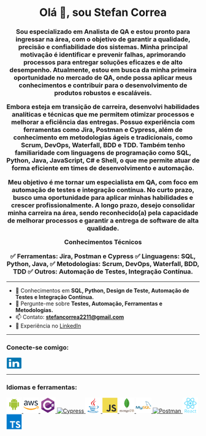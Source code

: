<h1 align="center">Olá 👋, sou Stefan Correa</h1>
<h3 align="center">
 Sou especializado em Analista de QA e estou pronto para ingressar na área, com o objetivo de garantir a qualidade, precisão e confiabilidade dos sistemas. Minha principal motivação é identificar e prevenir falhas, aprimorando processos para entregar soluções eficazes e de alto desempenho. Atualmente, estou em busca da minha primeira oportunidade no mercado de QA, onde possa aplicar meus conhecimentos e contribuir para o desenvolvimento de produtos robustos e escaláveis.

Embora esteja em transição de carreira, desenvolvi habilidades analíticas e técnicas que me permitem otimizar processos e melhorar a eficiência das entregas. Possuo experiência com ferramentas como Jira, Postman e Cypress, além de conhecimento em metodologias ágeis e tradicionais, como Scrum, DevOps, Waterfall, BDD e TDD. Também tenho familiaridade com linguagens de programação como SQL, Python, Java, JavaScript, C# e Shell, o que me permite atuar de forma eficiente em times de desenvolvimento e automação.

Meu objetivo é me tornar um especialista em QA, com foco em automação de testes e integração contínua. No curto prazo, busco uma oportunidade para aplicar minhas habilidades e crescer profissionalmente. A longo prazo, desejo consolidar minha carreira na área, sendo reconhecido(a) pela capacidade de melhorar processos e garantir a entrega de software de alta qualidade.

Conhecimentos Técnicos

✅ Ferramentas: Jira, Postman e Cypress
✅ Linguagens: SQL, Python, Java,
✅ Metodologias: Scrum, DevOps, Waterfall, BDD, TDD
✅ Outros: Automação de Testes, Integração Contínua.
</h3>

---

- 🌟 Conhecimentos em **SQL, Python, Design de Teste, Automação de Testes e Integração Contínua.**
- 💬 Pergunte-me sobre **Testes, Automação, Ferramentas e Metodologias.**
- 📫 Contato: **stefancorrea2211@gmail.com**
- 📄 Experiência no [LinkedIn](https://www.linkedin.com/in/stefan-correa)

---

<h3 align="left">Conecte-se comigo:</h3>
<p align="left">
  <a href="https://www.linkedin.com/in/stefan-correa-5a21b419a/" target="_blank">
    <img align="center" src="https://raw.githubusercontent.com/devicons/devicon/master/icons/linkedin/linkedin-original.svg" alt="LinkedIn" height="30" width="40" />
  </a>
</p>

---

<h3 align="left">Idiomas e ferramentas:</h3>
<p align="left">
  <a href="https://developer.android.com" target="_blank" rel="noreferrer">
    <img src="https://raw.githubusercontent.com/devicons/devicon/master/icons/android/android-original-wordmark.svg" alt="Android" width="40" height="40" />
  </a>
  <a href="https://aws.amazon.com" target="_blank" rel="noreferrer">
    <img src="https://raw.githubusercontent.com/devicons/devicon/master/icons/amazonwebservices/amazonwebservices-original-wordmark.svg" alt="AWS" width="40" height="40" />
  </a>
  <a href="https://www.w3schools.com/cs/" target="_blank" rel="noreferrer">
    <img src="https://raw.githubusercontent.com/devicons/devicon/master/icons/csharp/csharp-original.svg" alt="C#" width="40" height="40" />
  </a>
  <a href="https://www.cypress.io" target="_blank" rel="noreferrer">
    <img src="https://raw.githubusercontent.com/devicons/devicon/master/icons/cypress/cypress-original.svg" alt="Cypress" width="40" height="40" />
  </a>
  <a href="https://www.java.com" target="_blank" rel="noreferrer">
    <img src="https://raw.githubusercontent.com/devicons/devicon/master/icons/java/java-original.svg" alt="Java" width="40" height="40" />
  </a>
  <a href="https://developer.mozilla.org/en-US/docs/Web/JavaScript" target="_blank" rel="noreferrer">
    <img src="https://raw.githubusercontent.com/devicons/devicon/master/icons/javascript/javascript-original.svg" alt="JavaScript" width="40" height="40" />
  </a>
  <a href="https://www.mongodb.com/" target="_blank" rel="noreferrer">
    <img src="https://raw.githubusercontent.com/devicons/devicon/master/icons/mongodb/mongodb-original-wordmark.svg" alt="MongoDB" width="40" height="40" />
  </a>
  <a href="https://www.mysql.com/" target="_blank" rel="noreferrer">
    <img src="https://raw.githubusercontent.com/devicons/devicon/master/icons/mysql/mysql-original-wordmark.svg" alt="MySQL" width="40" height="40" />
  </a>
  <a href="https://postman.com" target="_blank" rel="noreferrer">
    <img src="https://www.vectorlogo.zone/logos/getpostman/getpostman-icon.svg" alt="Postman" width="40" height="40" />
  </a>
  <a href="https://reactjs.org/" target="_blank" rel="noreferrer">
    <img src="https://raw.githubusercontent.com/devicons/devicon/master/icons/react/react-original-wordmark.svg" alt="React" width="40" height="40" />
  </a>
  <a href="https://www.typescriptlang.org/" target="_blank" rel="noreferrer">
    <img src="https://raw.githubusercontent.com/devicons/devicon/master/icons/typescript/typescript-original.svg" alt="TypeScript" width="40" height="40" />
  </a>
</p>
